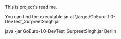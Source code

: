 This is project's read me.

You can find the executable jar at \target\GoEuro-1.0-DevTest_GurpreetSingh.jar

java -jar GoEuro-1.0-DevTest_GurpreetSingh.jar Berlin